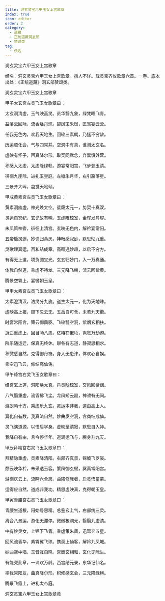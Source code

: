 ```yaml
---
title: 洞玄灵宝六甲玉女上宫歌章
index: true
icon: editor
order: 2
category:
  - 道藏
  - 正统道藏洞玄部
  - 赞颂类
tag:
  - 佚名
---
```


洞玄灵宝六甲玉女上宫歌章  

经名：洞玄灵宝六甲玉女上宫歌章。撰人不详。载灵宝齐仪歌章六首。一卷。底本出处：《正统道藏》洞玄部赞颂类。  

洞玄灵宝六甲玉女上宫歌章  

甲子太玄宫左灵飞玉女歌章曰：  

太玄洞清虚，玉气映高灵。员华翳九象，绿梵曜飞青。  

益落云回际，流香燔丹琼。碧凤策朱辔，匡驾宴云营。  

任我无色内，欢我天地生。回轮三素朗，乃拯不穷龄。  

历运顺化会，气与四常并。空洞中有真，谁测太玄名。  

虚映有怀子，回真降尔形。取契同默念，弃累慎外营。  

积感入太虚，太虚降绿軿。游宴常阳宫，飞步登玉清。  

徘徊九崖际，进礼玉皇庭。左噏朱月华，右引豁落星。  

三景齐大晖，岂觉天地倾。  

甲戌黄素宫左灵飞玉女歌章曰：  

黄素洞幽虚，神光焕太空。蜚廉太元一，势契十真双。  

灵运自冥纪，玄记故有明。玉虚曜琼室，金晖发丹容。  

朱凤策神辔，徘徊上清宫。玄映无色内，解衿宴常阳。  

五帝启灵途，妙诀归黄房。神畅感寂庭，默思彻九重。  

灵歌理冥运，百和结成章。高赜通妙趣，以启不穷方。  

有得无上道，项负圆宝光。玄玄归妙门，入一万真通。  

体我自然道，乘虚不待龙。三元降飞軿，流云回紫黄。  

腾景空霄上，宴辔朝玉皇。  

甲申太素宫左灵飞玉女歌章曰：  

太素澄清汉，浩灵分九旒。道生太元一，化为天地珠。  

虚映高上报，顾下忽云无。五岳自可舍，未若九天衢。  

时宴常阳宫，策云御凤驱。飞轮翳空洞，紫烟玄相扶。  

逍遥重虚上，回目眄八周。亿椿在俄顷，岂觉万劫游。  

阶乐随运迁，保真无终休。聊各有志道，静寂思相求。  

积微感自然，克得御丹符。身入无患津，体欢心自娱。  

乘空迅飞云，仰结高仙俦。  

甲午绛宫右灵飞玉女歌章曰：  

绛宫玄上道，洞阳焕太真。丹灵映琼室，交风回紫烟。  

八气翳重虚，流香拂飞尘。龙凤矫云翮，神骋有无间。  

游朗眄十方，乘虚乐九玄。灵运本非我，道由高上人。  

冥化自有数，我真法自然。妙曲发空洞，宫商结成仙。  

灵飞演道源，以悟后学身。虚映至清寂，默思自入神。  

我降自有由，且令停华年。道满运飞与，腾身升九天。  

甲辰拜精宫右灵飞玉女歌章曰：  

拜精隐重虚，灵素降清阳。右部齐真景，锦帔飞罗裳。  

颓云映华衿，朱采透玉容。策凤御玄辔，冥真常阳宫。  

游徊庆云上，流眄六合房。曲降修我者，启灵悟童蒙。  

运得应自然，道成非我功。精思虚映真，克得朝玉皇。  

甲寅青腰宫右灵飞玉女歌章曰：  

青腰生道根，阳始号惠精。总鉴玄上气，右部统三灵。  

离合八景运，游化无滞停。微微极洞元，翳翳九虚清。  

中有妙灵女，上锦下飞青。乘虚策朱凤，迅驾奔五星。  

回风流香华，紫霄翼飞琼。携契上仙客，解衿九凤城。  

妙曲空中唱，玉音互自鸣。宫商玄相和，玄化无际生。  

有能究此章，一诵欢万龄。西宫结元录，东华记仙名。  

率我常阳友，曲真降尔形。积修感玄会，三元降绿軿。  

腾景飞霞上，进礼太帝庭。  

洞玄灵宝六甲玉女上宫歌章竟  
